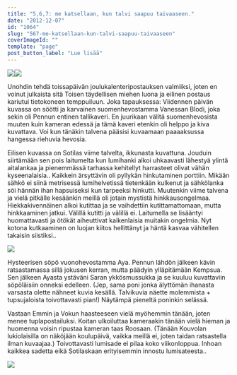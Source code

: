 ```yaml
---
title: "5,6,7: me katsellaan, kun talvi saapuu taivaaseen."
date: "2012-12-07"
id: "1064"
slug: "567-me-katsellaan-kun-talvi-saapuu-taivaaseen"
coverImageId: ""
template: "page"
post_button_label: "Lue lisää"
---
```


[![](images/k5.png)](http://2.bp.blogspot.com/-PUz1Q2Vs2mE/UMGtcKzDH0I/AAAAAAAADHU/m0x-FRRurTo/s1600/k5.png)[![](images/k6.png)](http://3.bp.blogspot.com/-vWel4gDKOB8/UMGtamd4roI/AAAAAAAADHM/LZbRUtFusn4/s1600/k6.png)

  
Unohdin tehdä toissapäivän joulukalenteripostauksen valmiiksi, joten en voinut julkaista sitä Toisen täydellisen miehen luona ja eilinen postaus kariutui tietokoneen temppuiluun. Joka tapauksessa: Viidennen päivän kuvassa on söötti ja karvainen suomenhevostamma Vanessan Blodi, joka sekin oli Pennun entinen tallikaveri. En juurikaan välitä suomenhevosista muuten kuin kameran edessä ja tämä kaveri etenkin oli helppo ja kiva kuvattava. Voi kun tänäkin talvena pääsisi kuvaamaan paaaaksussa hangessa riehuvia hevosia.  
  
Eilisen kuvassa on Sotilas viime talvelta, ikkunasta kuvattuna. Jouduin siirtämään sen pois laitumelta kun lumihanki alkoi uhkaavasti lähestyä ylintä aitalankaa ja pienemmässä tarhassa kehitellyt harrasteet olivat vähän kyseenalaisia.. Kaikkein ärsyttävin oli pyllykän hinkutaminen porttiin. Mikään sähkö ei siinä metrisessä lumihelvetissä tietenkään kulkenut ja sähkölanka söi hännän ihan hapsuiseksi kun tarpeeksi hinkutti. Muutenkin viime talvena ja vielä pitkälle kesäänkin meillä oli jotain mystistä hinkkausongelmaa. Hiekkakivennäinen alkoi kutittaa ja se vaihdettiin kutittamattomaan, mutta hinkkaaminen jatkui. Välillä kutitti ja välillä ei. Laitumella se lisääntyi huomattavasti ja ötökät aiheuttivat kaikenlaisia muitakin ongelmia. Nyt kotona kutkaaminen on luojan kiitos hellittänyt ja häntä kasvaa vähitellen takaisin siistiksi..  
  

[![](images/k7.png)](http://3.bp.blogspot.com/-Qg5N7sYQCJc/UMGyN6eLCMI/AAAAAAAADI8/43ETDg8s8A0/s1600/k7.png)

  
Hysteerisen söpö vuonohevostamma Aya. Pennun lähdön jälkeen kävin ratsastamassa sillä jokusen kerran, mutta päädyin ylläpitämään Kempsua. Sen jälkeen Ayasta ystäväni Saran ykkösmussukka ja se kuuluu kuvattaviin söpöläisiin onneksi edelleen. (Jep, sama poni jonka älyttömän ihanasta varsasta olette nähneet kuvia kesällä. Talvikuvia näette molemmista + tupsujaloista toivottavasti pian!) Näytämpä pieneltä poninkin selässä.  
  
Vastaan Emmin ja Vokun haasteeseen vielä myöhemmin tänään, joten menee tuplapostailuksi. Koitan ulkoiluttaa kameraakin tänään vielä hieman ja huomenna voisin ripustaa kameran taas Roosaan. (Tänään Kouvolan lukiolaisilla on näköjään koulupäivä, vaikka meillä ei, joten taidan ratsastella ilman kuvaajaa.) Toivottavasti lumisade ei pilaa koko viikonloppua. Inhoan kaikkea sadetta eikä Sotilaskaan erityisemmin innostu lumisateesta..  
  

[![](images/ak.png)](http://1.bp.blogspot.com/-gjkmCJL69L4/UMG0V0KvRWI/AAAAAAAADJE/AV6t4FVH6Z4/s1600/ak.png)
